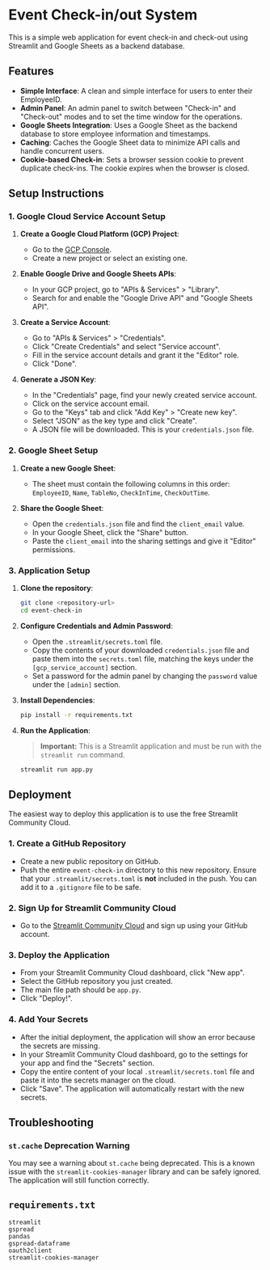 # Event Check-in/out System

This is a simple web application for event check-in and check-out using Streamlit and Google Sheets as a backend database.

## Features

-   **Simple Interface**: A clean and simple interface for users to enter their EmployeeID.
-   **Admin Panel**: An admin panel to switch between "Check-in" and "Check-out" modes and to set the time window for the operations.
-   **Google Sheets Integration**: Uses a Google Sheet as the backend database to store employee information and timestamps.
-   **Caching**: Caches the Google Sheet data to minimize API calls and handle concurrent users.
-   **Cookie-based Check-in**: Sets a browser session cookie to prevent duplicate check-ins. The cookie expires when the browser is closed.

## Setup Instructions

### 1. Google Cloud Service Account Setup

1.  **Create a Google Cloud Platform (GCP) Project**:
    -   Go to the [GCP Console](https://console.cloud.google.com/).
    -   Create a new project or select an existing one.

2.  **Enable Google Drive and Google Sheets APIs**:
    -   In your GCP project, go to "APIs & Services" > "Library".
    -   Search for and enable the "Google Drive API" and "Google Sheets API".

3.  **Create a Service Account**:
    -   Go to "APIs & Services" > "Credentials".
    -   Click "Create Credentials" and select "Service account".
    -   Fill in the service account details and grant it the "Editor" role.
    -   Click "Done".

4.  **Generate a JSON Key**:
    -   In the "Credentials" page, find your newly created service account.
    -   Click on the service account email.
    -   Go to the "Keys" tab and click "Add Key" > "Create new key".
    -   Select "JSON" as the key type and click "Create".
    -   A JSON file will be downloaded. This is your `credentials.json` file.

### 2. Google Sheet Setup

1.  **Create a new Google Sheet**:
    -   The sheet must contain the following columns in this order: `EmployeeID`, `Name`, `TableNo`, `CheckInTime`, `CheckOutTime`.

2.  **Share the Google Sheet**:
    -   Open the `credentials.json` file and find the `client_email` value.
    -   In your Google Sheet, click the "Share" button.
    -   Paste the `client_email` into the sharing settings and give it "Editor" permissions.

### 3. Application Setup

1.  **Clone the repository**:
    ```bash
    git clone <repository-url>
    cd event-check-in
    ```

2.  **Configure Credentials and Admin Password**:
    -   Open the `.streamlit/secrets.toml` file.
    -   Copy the contents of your downloaded `credentials.json` file and paste them into the `secrets.toml` file, matching the keys under the `[gcp_service_account]` section.
    -   Set a password for the admin panel by changing the `password` value under the `[admin]` section.

3.  **Install Dependencies**:
    ```bash
    pip install -r requirements.txt
    ```

4.  **Run the Application**:
    > **Important:** This is a Streamlit application and must be run with the `streamlit run` command.
    ```bash
    streamlit run app.py
    ```

## Deployment

The easiest way to deploy this application is to use the free Streamlit Community Cloud.

### 1. Create a GitHub Repository

- Create a new public repository on GitHub.
- Push the entire `event-check-in` directory to this new repository. Ensure that your `.streamlit/secrets.toml` is **not** included in the push. You can add it to a `.gitignore` file to be safe.

### 2. Sign Up for Streamlit Community Cloud

- Go to the [Streamlit Community Cloud](https://share.streamlit.io/) and sign up using your GitHub account.

### 3. Deploy the Application

- From your Streamlit Community Cloud dashboard, click "New app".
- Select the GitHub repository you just created.
- The main file path should be `app.py`.
- Click "Deploy!".

### 4. Add Your Secrets

- After the initial deployment, the application will show an error because the secrets are missing.
- In your Streamlit Community Cloud dashboard, go to the settings for your app and find the "Secrets" section.
- Copy the entire content of your local `.streamlit/secrets.toml` file and paste it into the secrets manager on the cloud.
- Click "Save". The application will automatically restart with the new secrets.

## Troubleshooting

### `st.cache` Deprecation Warning

You may see a warning about `st.cache` being deprecated. This is a known issue with the `streamlit-cookies-manager` library and can be safely ignored. The application will still function correctly.

## `requirements.txt`

```
streamlit
gspread
pandas
gspread-dataframe
oauth2client
streamlit-cookies-manager
```
